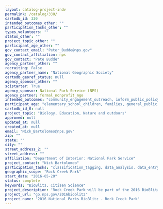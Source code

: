 ```yaml
---
layout: catalog-project-indv
permalink: /catalog/330/
cartodb_id: 330
intended_outcomes_other: ""
participation_tasks_other: ""
types_volunteers: ""
status_other: ""
project_topic_other: ""
participant_age_other: ""
gov_contact_email: "Peter_Budde@nps.gov"
gov_contact_affiliation: nps
gov_contact: "Pete Budde"
agency_partner_other: ""
recruiting: False
agency_partner_name: "National Geographic Society"
cartodb_georef_status: null
agency_sponsor_other: ""
scistarter: True
agency_sponsor: National Park Service (NPS)
agency_partner: formal_nonprofit_ngo
intended_outcomes: "community_engagement_outreach, inform_public_policy, io_education, operational_integration_use, research_advancement"
participant_age: "elementary_school_children, families, general_public, middle_school_children, targeted_group, teens"
cartodb_id_0: null
project_topic: "Biology, Education, Nature and outdoors"
approved: null
updated_at: null
created_at: null
email: "Nick_Bartolomeo@nps.gov"
zip: ""
state: ""
city: ""
street_address_2: ""
street_address: ""
affiliation: "Department of Interior: National Park Service"
project_contact: "Nick Bartolomeo"
participation_tasks: "classification_tagging, data_analysis, data_entry, finding_entities, identification, learning, observation, site_selection_description, specimen_sample_collection"
geographic_scope: "Rock Creek Park"
start_date: "2016-05-20"
status: complete
keywords: "BioBlitz, Citizen Science"
project_description: "Rock Creek Park will be part of the 2016 BioBlitz showcase event in the National Capital Region and explore organisms from all taxonomic groups."
project_url: "go.nps.gov/2016bioblitz"
project_name: "2016 National Parks BioBlitz - Rock Creek Park"
---
```

